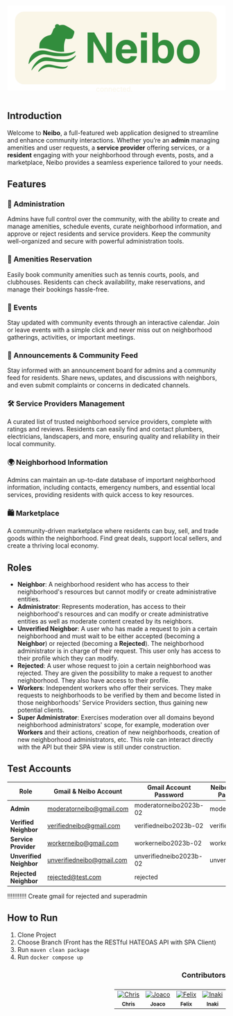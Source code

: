 <div align="center">

[![Neibo App Logo ][repo_logo_img]][page_url]

<div style="position: relative; width: 90%; display: flex; justify-content: center;">

<div style="
position: absolute;
bottom: 10px;
right: 10px;
font-size: 16px;
color: #FAF6E8FF;
">
Your peace of mind, our priority. Stay safe, stay connected.
</div>

</div>


</div>

## Introduction

Welcome to **Neibo**, a full-featured web application designed to streamline and enhance community interactions.
Whether you’re an **admin** managing amenities and user requests, a **service provider** offering services,
or a **resident** engaging with your neighborhood through events, posts, and a marketplace,
Neibo provides a seamless experience tailored to your needs.

## Features

### 🏢 Administration

Admins have full control over the community, with the ability to create and manage amenities, schedule events, curate neighborhood information, and approve or reject residents and service providers. Keep the community well-organized and secure with powerful administration tools.

### 🎾 Amenities Reservation

Easily book community amenities such as tennis courts, pools, and clubhouses. Residents can check availability, make reservations, and manage their bookings hassle-free.

### 📅 Events

Stay updated with community events through an interactive calendar. Join or leave events with a simple click and never miss out on neighborhood gatherings, activities, or important meetings.

### 📢 Announcements & Community Feed

Stay informed with an announcement board for admins and a community feed for residents. Share news, updates, and discussions with neighbors, and even submit complaints or concerns in dedicated channels.

### 🛠️ Service Providers Management

A curated list of trusted neighborhood service providers, complete with ratings and reviews. Residents can easily find and contact plumbers, electricians, landscapers, and more, ensuring quality and reliability in their local community.

### 🌍 Neighborhood Information

Admins can maintain an up-to-date database of important neighborhood information, including contacts, emergency numbers, and essential local services, providing residents with quick access to key resources.

### 🛍️ Marketplace

A community-driven marketplace where residents can buy, sell, and trade goods within the neighborhood. Find great deals, support local sellers, and create a thriving local economy.

## Roles
- **Neighbor**: A neighborhood resident who has access to their neighborhood's resources but cannot modify or create administrative entities.
- **Administrator**: Represents moderation, has access to their neighborhood's resources and can modify or create administrative entities as well as moderate content created by its neighbors.
- **Unverified Neighbor**: A user who has made a request to join a certain neighborhood and must wait to be either accepted (becoming a **Neighbor**) or rejected (becoming a **Rejected**). The neighborhood administrator is in charge of their request. This user only has access to their profile which they can modify.
- **Rejected**: A user whose request to join a certain neighborhood was rejected. They are given the possibility to make a request to another neighborhood. They also have access to their profile.
- **Workers**: Independent workers who offer their services. They make requests to neighborhoods to be verified by them and become listed in those neighborhoods' Service Providers section, thus gaining new potential clients.
- **Super Administrator**: Exercises moderation over all domains beyond neighborhood administrators' scope, for example, moderation over **Workers** and their actions, creation of new neighborhoods, creation of new neighborhood administrators, etc. This role can interact directly with the API but their SPA view is still under construction.

## Test Accounts

| Role                    | Gmail & Neibo Account     | Gmail Account Password  | Neibo Account Password |
|-------------------------|---------------------------|-------------------------|------------------------|
| **Admin**               | moderatorneibo@gmail.com  | moderatorneibo2023b-02  | moderatorneibo         |
| **Verified Neighbor**   | verifiedneibo@gmail.com   | verifiedneibo2023b-02   | verifiedneibo          |
| **Service Provider**    | workerneibo@gmail.com     | workerneibo2023b-02     | workerneibo            |
| **Unverified Neighbor** | unverifiedneibo@gmail.com | unverifiedneibo2023b-02 | unverifiedneibo        |
| **Rejected Neighbor**   | rejected@test.com         | rejected                |                        |

!!!!!!!!!!! Create gmail for rejected and superadmin

## How to Run
1. Clone Project
2. Choose Branch (Front has the RESTful HATEOAS API with SPA Client)
3. Run `maven clean package`
4. Run `docker compose up`


<h3 style="width: 100%; display: flex; flex-direction: row; justify-content: end; align-items: center;"> Contributors</h3>

<table style="width: 100%; display: flex; flex-direction: row; justify-content: end; align-items: center;">
<tr>
<td align="center">
<a href="https://github.com/cijjas">
<img src="https://avatars.githubusercontent.com/u/95446446?v=4" width="50px;" alt="Chris"/>
<br /><sub><b>Chris</b></sub>
</a>
</td>
<td align="center">
<a href="https://github.com/JoacoGirod">
<img src="https://avatars.githubusercontent.com/u/62113898?v=4" width="50px;" alt="Joaco"/>
<br /><sub><b>Joaco</b></sub>
</a>
</td>
<td align="center">
<a href="https://github.com/flopezmenardi">
<img src="https://avatars.githubusercontent.com/u/95313072?v=4" width="50px;" alt="Felix"/>
<br /><sub><b>Felix</b></sub>
</a>
</td>
<td align="center">
<a href="https://github.com/meursault00">
<img src="https://avatars.githubusercontent.com/u/95638674?v=4" width="50px;" alt="Inaki"/>
<br /><sub><b>Inaki</b></sub>
</a>
</td>
</tr>
</table>


<!-- Go -->

<!-- Repository -->

[page_url]: http://old-pawserver.it.itba.edu.ar/paw-2023b-02
[repo_logo_img]: /frontend/src/assets/images/banner_neibo.png

<!-- Project -->

<!-- Author -->

<!-- Readme links -->

<!-- Other projects links -->
